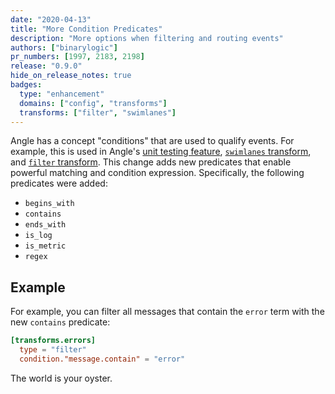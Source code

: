 ```yaml
---
date: "2020-04-13"
title: "More Condition Predicates"
description: "More options when filtering and routing events"
authors: ["binarylogic"]
pr_numbers: [1997, 2183, 2198]
release: "0.9.0"
hide_on_release_notes: true
badges:
  type: "enhancement"
  domains: ["config", "transforms"]
  transforms: ["filter", "swimlanes"]
---
```


Angle has a concept "conditions" that are used to qualify events. For example,
this is used in Angle's [unit testing feature][guides.unit-testing],
[`swimlanes` transform][docs.transforms.swimlanes], and
[`filter` transform][docs.transforms.filter]. This change adds new predicates
that enable powerful matching and condition expression. Specifically, the
following predicates were added:

- `begins_with`
- `contains`
- `ends_with`
- `is_log`
- `is_metric`
- `regex`

## Example

For example, you can filter all messages that contain the `error` term with
the new `contains` predicate:

```toml
[transforms.errors]
  type = "filter"
  condition."message.contain" = "error"
```

The world is your oyster.

[docs.transforms.filter]: /docs/reference/configuration/transforms/filter/
[docs.transforms.swimlanes]: /docs/reference/configuration/transforms/route/
[guides.unit-testing]: /guides/level-up/unit-testing/
